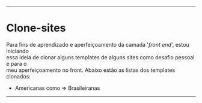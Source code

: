 ***
# Clone-sites


Para fins de aprendizado e aperfeiçoamento da camada '*_front end_*', estou iniciando  
essa ideia de clonar alguns templates de alguns sites como desafio pessoal e para
o  
meu aperfeiçoamento no front. Abaixo estão as listas dos templates
clonados:

- Americanas como => Brasileiranas

***